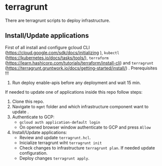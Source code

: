 # terragrunt

There are terragrunt scripts to deploy infrastructure.

## Install/Update applications
First of all install and configure gcloud CLI (https://cloud.google.com/sdk/docs/initializing ), `kubectl` (https://kubernetes.io/docs/tasks/tools/), `terraform` (https://learn.hashicorp.com/tutorials/terraform/install-cli) and `terragrunt` (https://terragrunt.gruntwork.io/docs/getting-started/install/) .
Prerequisites !!!
1. Run deploy enable-apis before any deployment and wait 15 min.

If needed to update one of applications inside this repo follow steps:
1. Clone this repo.
2. Navigate to `mgmt` folder and which infrastructure component want to update .
3. Authenticate to GCP:
   - `gcloud auth application-default login`
   - On opened browser window authenticate to GCP and press `Allow`
4. Install/Update applications:
   - Review and update `terragrunt.hcl`.
   - Inicialize terragrunt wiht `terragrunt init`
   - Check changes to infrastructure `terragrunt plan`. If needed update configuration.
   - Deploy changes `terragrunt apply`.